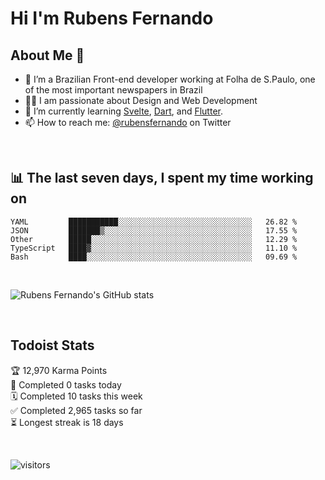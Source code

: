 # Hi I'm Rubens Fernando

## About Me 🚀

- 🌱 I’m a Brazilian Front-end developer working at Folha de S.Paulo, one of the most important newspapers in Brazil
- 👨‍💻 I am passionate about Design and Web Development
- 📖 I’m currently learning [Svelte](https://svelte.dev/), [Dart](https://dart.dev/), and [Flutter](https://flutter.dev/).
- 📫 How to reach me: [@rubensfernando](https://twitter.com/rubensfernando) on Twitter

<br />

## 📊 The last seven days, I spent my time working on

<!--START_SECTION:waka-->
```text
YAML         ███████████░░░░░░░░░░░░░░░░░░░░░░░░░░░░░░   26.82 % 
JSON         ███████▒░░░░░░░░░░░░░░░░░░░░░░░░░░░░░░░░░   17.55 % 
Other        █████░░░░░░░░░░░░░░░░░░░░░░░░░░░░░░░░░░░░   12.29 % 
TypeScript   ████▓░░░░░░░░░░░░░░░░░░░░░░░░░░░░░░░░░░░░   11.10 % 
Bash         ████░░░░░░░░░░░░░░░░░░░░░░░░░░░░░░░░░░░░░   09.69 % 
```
<!--END_SECTION:waka-->

<br />

![Rubens Fernando's GitHub stats](https://github-readme-stats.vercel.app/api?username=rubensfernando&show_icons=true&hide_border=true)

<br />

## Todoist Stats

<!-- TODO-IST:START -->
🏆  12,970 Karma Points           
🌸  Completed 0 tasks today           
🗓  Completed 10 tasks this week           
✅  Completed 2,965 tasks so far           
⏳  Longest streak is 18 days
<!-- TODO-IST:END -->

<br>

![visitors](https://visitor-badge.laobi.icu/badge?page_id=rubensfernando.rubensfernando)

